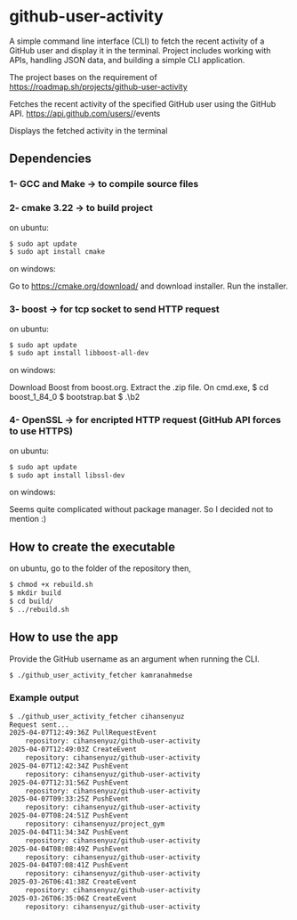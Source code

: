 # github-user-activity

A simple command line interface (CLI) to fetch the recent activity of a GitHub user and display it in the terminal.
Project includes working with APIs, handling JSON data, and building a simple CLI application.

The project bases on the requirement of https://roadmap.sh/projects/github-user-activity

Fetches the recent activity of the specified GitHub user using the GitHub API.
https://api.github.com/users/<username>/events

Displays the fetched activity in the terminal

## Dependencies

### 1- GCC and Make -> to compile source files

### 2- cmake 3.22 -> to build project

on ubuntu:
```bash
$ sudo apt update
$ sudo apt install cmake
```
on windows:

Go to https://cmake.org/download/ and download installer. Run the installer.

### 3- boost -> for tcp socket to send HTTP request

on ubuntu:
```bash
$ sudo apt update
$ sudo apt install libboost-all-dev
```
on windows:

Download Boost from boost.org. Extract the .zip file. On cmd.exe,
$ cd boost_1_84_0
$ bootstrap.bat
$ .\b2

### 4- OpenSSL -> for encripted HTTP request (GitHub API forces to use HTTPS)

on ubuntu:
```bash
$ sudo apt update
$ sudo apt install libssl-dev
```
on windows:

Seems quite complicated without package manager. So I decided not to mention :)

## How to create the executable

on ubuntu, go to the folder of the repository
then,
```bash
$ chmod +x rebuild.sh
$ mkdir build
$ cd build/
$ ../rebuild.sh
```

## How to use the app

Provide the GitHub username as an argument when running the CLI.
```bash
$ ./github_user_activity_fetcher kamranahmedse
```
### Example output

```bash
$ ./github_user_activity_fetcher cihansenyuz
Request sent...
2025-04-07T12:49:36Z PullRequestEvent
	repository: cihansenyuz/github-user-activity
2025-04-07T12:49:03Z CreateEvent
	repository: cihansenyuz/github-user-activity
2025-04-07T12:42:34Z PushEvent
	repository: cihansenyuz/github-user-activity
2025-04-07T12:31:56Z PushEvent
	repository: cihansenyuz/github-user-activity
2025-04-07T09:33:25Z PushEvent
	repository: cihansenyuz/github-user-activity
2025-04-07T08:24:51Z PushEvent
	repository: cihansenyuz/project_gym
2025-04-04T11:34:34Z PushEvent
	repository: cihansenyuz/github-user-activity
2025-04-04T08:08:49Z PushEvent
	repository: cihansenyuz/github-user-activity
2025-04-04T07:08:41Z PushEvent
	repository: cihansenyuz/github-user-activity
2025-03-26T06:41:38Z CreateEvent
	repository: cihansenyuz/github-user-activity
2025-03-26T06:35:06Z CreateEvent
	repository: cihansenyuz/github-user-activity
```
